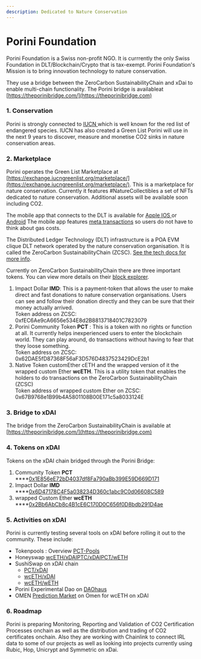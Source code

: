 ```yaml
---
description: Dedicated to Nature Conservation
---
```


# Porini Foundation

Porini Foundation is a Swiss non-profit NGO. It is currrently the only Swiss Foundation in DLT/Blockchain/Crypto that is tax-exempt. Porini Foundation's Mission is to bring innovation technology to nature conservation.&#x20;

They use a bridge between the ZeroCarbon SustainabilityChain and xDai to enable multi-chain functionality. The Porini bridge is availableat [https://theporinibridge.com/](https://theporinibridge.com)

### 1. Conservation

Porini is strongly connected to [IUCN ](https://www.iucn.org)which is well known for the red list of endangered species. IUCN has also created a Green List Porini will use in the next 9 years to discover, measure and monetise CO2 sinks in nature conservation areas.&#x20;

### 2. Marketplace

Porini operates the Green List Marketplace at [https://exchange.iucngreenlist.org/marketplace/](https://exchange.iucngreenlist.org/marketplace/). This is a marketplace for nature conservation. Currently it features #NatureCollectibles a set of NFTs dedicated to nature conservation. Additional assets will be available soon including CO2.&#x20;

The mobile app that connects to the DLT is available for [Apple IOS ](https://apps.apple.com/app/green-list-marketplace/id1577021935)or [Android](https://play.google.com/store/apps/details?id=ch.porini.wallet) The mobile app features [meta transactions](../../for-developers/developer-resources/meta-transactions.md) so users do not have to think about gas costs.

The Distributed Ledger Technology (DLT) infrastructure is a POA EVM clique DLT network operated by the nature conservation organisation. It is called the ZeroCarbon SustainabilityChain (ZCSC). [See the tech docs for more info](https://porini-foundation.gitbook.io/zerocarbon-sustainability-chain/).&#x20;

Currently on ZeroCarbon SustainabilityChain there are three important tokens. You can view more details on their [block explorer](https://expedition.dev/?rpcUrl=https%3A%2F%2Frpc.sustainabilitychain.ch).

1. Impact Dollar **IMD**: This is a payment-token that allows the user to make direct and fast donations to nature conservation organisations. Users can see and follow their donation directly and they can be sure that their money actually arrived. \
   Token address on ZCSC: 0xfEC6Ae9cA6656e534E8d2B8813718401C7823079
2. Porini Community Token **PCT** : This is a token with no rights or function at all. It currently helps inexperienced users to enter the blockchain world. They can play around, do transactions without having to fear that they loose something. \
   Token address on ZCSC:\
   0x62DAE5fD87368F56aF3D576D4837523429DcE2b1
3. Native Token customEther cETH and the wrapped version of it the wrapped custom Ether **wcETH**. This is a utility token that enables the holders to do transactions on the ZeroCarbon SustainabilityChain (ZCSC) \
   Token address of wrapped custom Ether on ZCSC: 0x67B9768e1B99b4A5801108B00E171c5a8033124E&#x20;

### 3.    Bridge to xDAI

The bridge from the ZeroCarbon SustainabilityChain is available at [https://theporinibridge.com/](https://theporinibridge.com)

### 4.    Tokens on xDAI

Tokens on the xDAI chain bridged through the Porini Bridge:

1. Community Token **PCT**\
   ****[0x1E856eE72bD4037df8Fa790aBb399E59D669D171‌](https://blockscout.com/xdai/mainnet/tokens/0x1E856eE72bD4037df8Fa790aBb399E59D669D171/token-transfers)
2. Impact Dollar **IMD**\
   ****[0x6D47178C4F5a038234D360c1abc9C0d06608C589](https://blockscout.com/xdai/mainnet/tokens/0x6D47178C4F5a038234D360c1abc9C0d06608C589/token-transfers)
3. wrapped Custom Ether **wcETH**\
   ****[0x2Bb6AbCb8c4B1cE6C170D0C656f0D8bdb291D4ae](https://blockscout.com/xdai/mainnet/address/0x2Bb6AbCb8c4B1cE6C170D0C656f0D8bdb291D4ae/transactions)

### 5.    Activities on xDAI

Porini is currently testing several tools on xDAI before rolling it out to the community. These include:

* Tokenpools : Overview [PCT-Pools](https://info.honeyswap.org/#/token/0x1e856ee72bd4037df8fa790abb399e59d669d171)
* Honeyswap [wcETH](https://info.honeyswap.org)[/](https://info.honeyswap.org)[xDAI](https://info.honeyswap.org)[PTC/](https://info.honeyswap.org)[xDAI](https://info.honeyswap.org)[PCT/](https://info.honeyswap.org)[wETH](https://info.honeyswap.org)
* SushiSwap on xDAI chain
  * [PCT/](https://app.sushi.com/de/swap?inputCurrency=0x1E856eE72bD4037df8Fa790aBb399E59D669D171\&outputCurrency=)[xDAI](https://app.sushi.com/de/swap?inputCurrency=0x1E856eE72bD4037df8Fa790aBb399E59D669D171\&outputCurrency=)&#x20;
  * [wcETH](https://app.sushi.com/de/swap?inputCurrency=0x2Bb6AbCb8c4B1cE6C170D0C656f0D8bdb291D4ae\&outputCurrency=)[/](https://app.sushi.com/de/swap?inputCurrency=0x2Bb6AbCb8c4B1cE6C170D0C656f0D8bdb291D4ae\&outputCurrency=)[xDAI](https://app.sushi.com/de/swap?inputCurrency=0x2Bb6AbCb8c4B1cE6C170D0C656f0D8bdb291D4ae\&outputCurrency=)
  * [wcETH](https://app.sushi.com/de/swap?inputCurrency=0x2Bb6AbCb8c4B1cE6C170D0C656f0D8bdb291D4ae\&outputCurrency=0x6A023CCd1ff6F2045C3309768eAd9E68F978f6e1)[/](https://app.sushi.com/de/swap?inputCurrency=0x2Bb6AbCb8c4B1cE6C170D0C656f0D8bdb291D4ae\&outputCurrency=0x6A023CCd1ff6F2045C3309768eAd9E68F978f6e1)[wETH](https://app.sushi.com/de/swap?inputCurrency=0x2Bb6AbCb8c4B1cE6C170D0C656f0D8bdb291D4ae\&outputCurrency=0x6A023CCd1ff6F2045C3309768eAd9E68F978f6e1)
* Porini Experimental Dao on [DAOhaus](https://app.daohaus.club/dao/0x64/0x4aaffc2f600ed2fedcb7fb2bc8cc8d0585c16f1e)
* OMEN [Prediction Market](https://omen.eth.link/#/0xa7216ba76c956dd928c54a0e1154c088359bab20) on Omen for wcETH on xDAI

### 6.    Roadmap

Porini is preparing Monitoring, Reporting and Validation of CO2 Certification Processes onchain as well as the distribution and trading of CO2 certificates onchain. Also they are working with Chainlink to connect IRL data to some of our projects as well as looking into projects currently using Rubic, Hop, Unicrypt and Symmetric on xDai.
